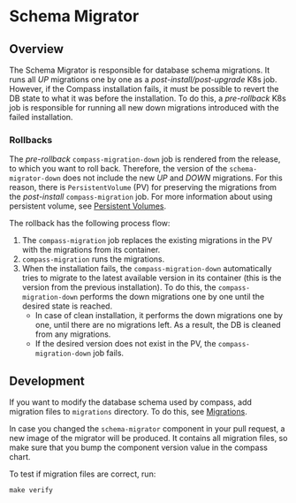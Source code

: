 # Schema Migrator

## Overview

The Schema Migrator is responsible for database schema migrations. It runs all _UP_ migrations one by one as a _post-install/post-upgrade_ K8s job. However, if the Compass installation fails, it must be possible to revert the DB state to what it was before the installation. To do this, a _pre-rollback_ K8s job is responsible for running all new down migrations introduced with the failed installation.

### Rollbacks
The _pre-rollback_ `compass-migration-down` job is rendered from the release, to which you want to roll back. Therefore, the version of the `schema-migrator-down` does not include the new _UP_ and _DOWN_ migrations. For this reason, there is `PersistentVolume` (PV) for preserving the migrations from the _post-install_ `compass-migration` job. For more information about using persistent volume, see [Persistent Volumes](https://kubernetes.io/docs/concepts/storage/persistent-volumes/).

The rollback has the following process flow:
1. The `compass-migration` job replaces the existing migrations in the PV with the migrations from its container.
2. `compass-migration` runs the migrations.
3. When the installation fails, the `compass-migration-down` automatically tries to migrate to the latest available version in its container (this is the version from the previous installation). To do this, the `compass-migration-down` performs the down migrations one by one until the desired state is reached.
    - In case of clean installation, it performs the down migrations one by one, until there are no migrations left. As a result, the DB is cleaned from any migrations.
    - If the desired version does not exist in the PV, the `compass-migration-down` job fails.

## Development

If you want to modify the database schema used by compass, add migration files to `migrations` directory. To do this, see [Migrations](https://github.com/golang-migrate/migrate/blob/master/MIGRATIONS.md).

In case you changed the `schema-migrator` component in your pull request, a new image of the migrator will be produced. It contains all migration files, so make sure that you bump the component version value in the compass chart.

To test if migration files are correct, run:
```
make verify
```
